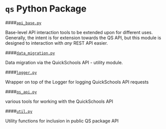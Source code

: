 `qs` Python Package
===

####[`api_base.py`](./api_base.py)

Base-level API interaction tools to be extended upon for different uses.
Generally, the intent is for extension towards the QS API, but this module
is designed to interaction with *any* REST API easier.


####[`data_migration.py`](./data_migration.py)

Data migration via the QuickSchools API - utility module.

####[`logger.py`](./logger.py)

Wrapper on top of the Logger for logging QuickSchools API requests

####[`qs_api.py`](./qs_api.py)


various tools for working with the QuickSchools API


####[`util.py`](./util.py)

Utility functions for inclusion in public QS package API
